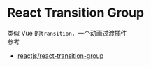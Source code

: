# React Transition Group

类似 Vue 的`transition`，一个动画过渡插件  
参考

- [reactjs/react-transition-group](https://github.com/reactjs/react-transition-group)
